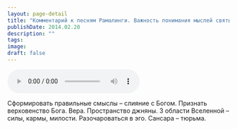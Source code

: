```yaml
---
layout: page-detail
title: "Комментарий к песням Рамалинги. Важность понимания мыслей святых"
publishDate: 2014.02.20
description: ""
tags:
image:
draft: false
---
```


<audio title="2014.02.20 - Комментарий к песням Рамалинги. Важность понимания мыслей святых.mp3" src="/upload/iblock/74e/74e0a11a4076a7c8b22079828cef002e.mp3" controls=""></audio>

 Сформировать правильные смыслы – слияние с Богом. Признать верховенство Бога. Вера. Пространство джняны. 3 области Вселенной – силы, кармы, милости. Разочароваться в эго. Сансара – тюрьма. 

  
